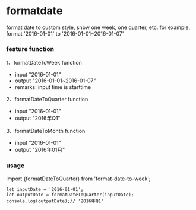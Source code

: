 # formatdate
format date to custom style, show one week, one quarter, etc. for example, format '2016-01-01' to '2016-01-01~2016-01-07'
### feature function

1、formatDateToWeek function
* input  "2016-01-01"
* output  "2016-01-01~2016-01-07"
* remarks: input time is starttime

2、formatDateToQuarter function
* input "2016-01-01"
* output "2016年Q1"

3、formatDateToMonth function
* input "2016-01-01"
* output "2016年01月"

### usage

import {formatDateToQuarter} from 'format-date-to-week';
```
let inputDate = '2016-01-01';
let outputDate = formatDateToQuarter(inputDate);
console.log(outputDate);// '2016年Q1'
```


